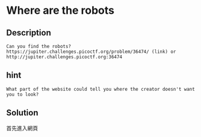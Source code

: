 # Where are the robots

## Description
```Can you find the robots? https://jupiter.challenges.picoctf.org/problem/36474/ (link) or http://jupiter.challenges.picoctf.org:36474```

## hint
```What part of the website could tell you where the creator doesn't want you to look?```

## Solution
首先進入網頁
